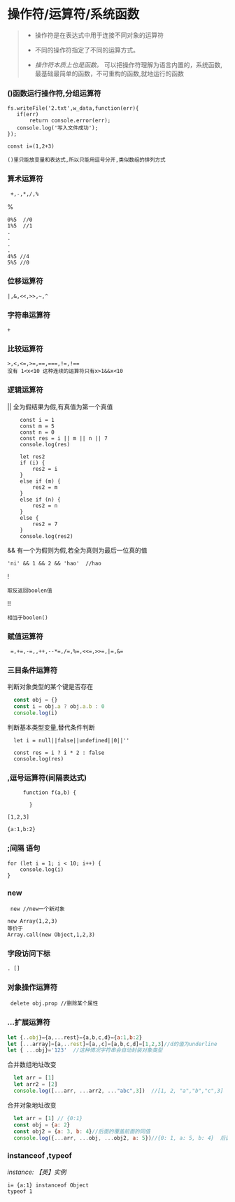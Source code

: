 
# 操作符/运算符/系统函数



> * 操作符是在表达式中用于连接不同对象的运算符
> 
> * 不同的操作符指定了不同的运算方式。
> 
> * _操作符本质上也是函数。_ 可以把操作符理解为语言内置的，系统函数,最基础最简单的函数，不可重构的函数,就地运行的函数
> 


### ()函数运行操作符,分组运算符


 ```
fs.writeFile('2.txt',w_data,function(err){
    if(err)
        return console.error(err);
    console.log('写入文件成功');
});
 ```
```
const i=(1,2+3)
```
```
()里只能放变量和表达式,所以只能用逗号分开,类似数组的排列方式
```


### 算术运算符

     +,-,*,/,%

%

```
0%5  //0
1%5  //1
.
.
.
.
4%5 //4
5%5 //0

```

### 位移运算符

    |,&,<<,>>,~,^

###  字符串运算符
    +

###  比较运算符

    >,<,<=,>=,==,===,!=,!==  
    没有 1<x<10 这种连续的运算符只有x>1&&x<10
###   逻辑运算符
|| 全为假结果为假,有真值为第一个真值

```
    const i = 1
    const m = 5
    const n = 0
    const res = i || m || n || 7
    console.log(res)
```
```
    let res2
    if (i) {
        res2 = i
    }
    else if (m) {
        res2 = m
    }
    else if (n) {
        res2 = n
    }
    else {
        res2 = 7
    }
    console.log(res2)
```

&&  有一个为假则为假,若全为真则为最后一位真的值

    'ni' && 1 && 2 && 'hao'  //hao

! 

```
取反返回boolen值
```

!! 

```
相当于boolen()
```

### 赋值运算符

```
 =,+=,-=,,++,--*=,/=,%=,<<=,>>=,|=,&=
```

###  三目条件运算符

判断对象类型的某个键是否存在

```js
  const obj = {}
  const i = obj.a ? obj.a.b : 0
  console.log(i)
```

判断基本类型变量,替代条件判断

```
  let i = null||false||undefined||0||''

  const res = i ? i * 2 : false
  console.log(res)
```
###  ,逗号运算符(间隔表达式) 


````
     function f(a,b) {

       }
````

```
[1,2,3]
```

```
{a:1,b:2}
```
### ;间隔 语句
    for (let i = 1; i < 10; i++) {
        console.log(i)
    }
###  new
`````
 new //new一个新对象
`````
```
new Array(1,2,3) 
等价于
Array.call(new Object,1,2,3)
```

### 字段访问下标

    . []

###  对象操作运算符
```
 delete obj.prop //删除某个属性 
```
###  ...扩展运算符

```js
let {..obj}={a,...rest}={a,b,c,d}={a:1,b:2}
let [...array]=[a,..rest]=[a,,c]=[a,b,c,d]=[1,2,3]//d的值为underline
let { ...obj}='123'  //这种情况字符串会自动封装对象类型                                       
```

合并数组地址改变

```js
  let arr = [1]
  let arr2 = [2]
  console.log([...arr, ...arr2, ..."abc",3])  //[1, 2, "a","b","c",3]
```

合并对象地址改变


```js
  let arr = [1] // {0:1}
  const obj = {a: 2}
  const obj2 = {a: 3, b: 4}//后面的覆盖前面的同值
  console.log({...arr, ...obj, ...obj2, a: 5})//{0: 1, a: 5, b: 4}  后面的会a:5会覆盖前面的 原理同上
```



###   instanceof ,typeof

_instance: 【英】实例_
```
i= {a:1} instanceof Object
typeof 1
```





